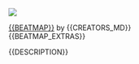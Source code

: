 [![](/wiki/shared/news/{{FOLDER}}/{{MODE}}/{{IMAGE}})](https://osu.ppy.sh/community/forums/topics/{{TOPIC_ID}})

[{{BEATMAP}}](https://osu.ppy.sh/beatmapsets/{{BEATMAP_ID}}#{{LINK_MODE}}) by {{CREATORS_MD}}\
{{BEATMAP_EXTRAS}}<?
if (!vars.CONSISTENT_CAPTAIN) {
`\\
*description written by [${vars.CAPTAIN}](${vars.CAPTAIN_LINK})*`
} ?>

{{DESCRIPTION}}
